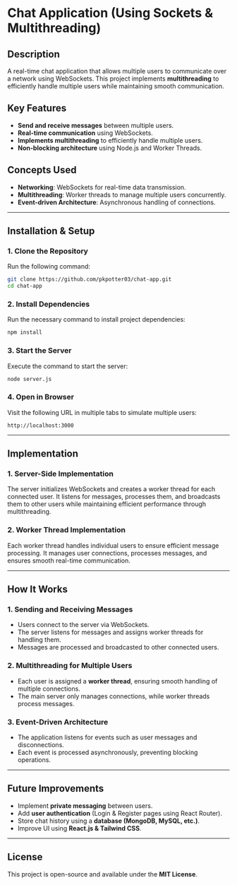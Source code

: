 # Chat Application (Using Sockets & Multithreading)

## Description

A real-time chat application that allows multiple users to communicate over a network using WebSockets. This project implements **multithreading** to efficiently handle multiple users while maintaining smooth communication.

## Key Features

- **Send and receive messages** between multiple users.
- **Real-time communication** using WebSockets.
- **Implements multithreading** to efficiently handle multiple users.
- **Non-blocking architecture** using Node.js and Worker Threads.

## Concepts Used

- **Networking**: WebSockets for real-time data transmission.
- **Multithreading**: Worker threads to manage multiple users concurrently.
- **Event-driven Architecture**: Asynchronous handling of connections.

---

## Installation & Setup

### **1. Clone the Repository**

Run the following command:

```sh
git clone https://github.com/pkpotter03/chat-app.git
cd chat-app
```

### **2. Install Dependencies**

Run the necessary command to install project dependencies:

```sh
npm install
```

### **3. Start the Server**

Execute the command to start the server:

```sh
node server.js
```

### **4. Open in Browser**

Visit the following URL in multiple tabs to simulate multiple users:

```
http://localhost:3000
```

---

## Implementation

### **1. Server-Side Implementation**

The server initializes WebSockets and creates a worker thread for each connected user. It listens for messages, processes them, and broadcasts them to other users while maintaining efficient performance through multithreading.

### **2. Worker Thread Implementation**

Each worker thread handles individual users to ensure efficient message processing. It manages user connections, processes messages, and ensures smooth real-time communication.

---

## How It Works

### **1. Sending and Receiving Messages**

- Users connect to the server via WebSockets.
- The server listens for messages and assigns worker threads for handling them.
- Messages are processed and broadcasted to other connected users.

### **2. Multithreading for Multiple Users**

- Each user is assigned a **worker thread**, ensuring smooth handling of multiple connections.
- The main server only manages connections, while worker threads process messages.

### **3. Event-Driven Architecture**

- The application listens for events such as user messages and disconnections.
- Each event is processed asynchronously, preventing blocking operations.

---

## Future Improvements

- Implement **private messaging** between users.
- Add **user authentication** (Login & Register pages using React Router).
- Store chat history using a **database (MongoDB, MySQL, etc.)**.
- Improve UI using **React.js & Tailwind CSS**.

---

## License

This project is open-source and available under the **MIT License**.



